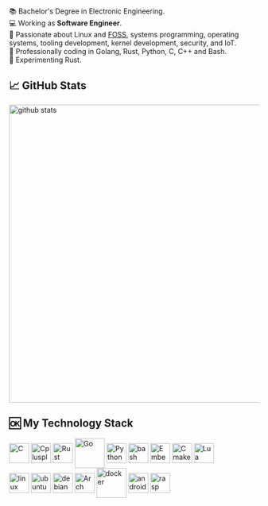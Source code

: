    :books: Bachelor's Degree in Electronic Engineering.<br/>
   :computer: Working as **Software Engineer**. <br/>
   :pushpin: Passionate about Linux and [FOSS](https://en.wikipedia.org/wiki/Free_and_open-source_software), systems programming, operating systems, tooling development, kernel development, security, and IoT. <br/>
   :hammer: Professionally coding in Golang, Rust, Python, C, C++ and Bash. <br/>
   :telescope:	Experimenting Rust. <br/>

## &#x1f4c8; GitHub Stats
[<img style="width:auto; height:600px" align="center" alt="github stats" src="https://gist.githubusercontent.com/locnnil/2fab04342130c0bd90e9fe6aaf7c9a4a/raw/general.svg">](#)

## 🆗 My Technology Stack
<div style="display: inline_block">
  <img align="center" alt="C" height="40" src="https://cdn.jsdelivr.net/gh/devicons/devicon/icons/c/c-original.svg"/>
  <img align="center" alt="Cplusplus" height="40" src="https://cdn.jsdelivr.net/gh/devicons/devicon/icons/cplusplus/cplusplus-original.svg"/>
  <img align="center" alt="Rust" height="40" src="https://cdn.jsdelivr.net/gh/devicons/devicon@latest/icons/rust/rust-original.svg" />     
  <img align="center" alt="Go" height="60" src="https://cdn.jsdelivr.net/gh/devicons/devicon/icons/go/go-original-wordmark.svg"/>
  <img align="center" alt="Python" height="40" src="https://cdn.jsdelivr.net/gh/devicons/devicon/icons/python/python-original.svg"/>
  <img align="center" alt="bash"  height="40" src="https://cdn.jsdelivr.net/gh/devicons/devicon/icons/bash/bash-original.svg"/>
  <img align="center" alt="EmbeddedC" height="40" src="https://cdn.jsdelivr.net/gh/devicons/devicon/icons/embeddedc/embeddedc-original.svg"/>
  <img align="center" alt="Cmake" height="40" src="https://cdn.jsdelivr.net/gh/devicons/devicon/icons/cmake/cmake-original.svg"/>
  <img align="center" alt="Lua" height="40" src="https://cdn.jsdelivr.net/gh/devicons/devicon@latest/icons/lua/lua-plain.svg" />
  <br/>
  <img align="center" alt="linux"  height="40" src="https://icongr.am/devicon/linux-original.svg"></img>
  <img align="center" alt="ubuntu"  height="40" src="https://cdn.jsdelivr.net/gh/devicons/devicon@latest/icons/ubuntu/ubuntu-original.svg"/>
  <img align="center" alt="debian"  height="40" src="https://cdn.jsdelivr.net/gh/devicons/devicon/icons/debian/debian-original.svg"/>
  <img align="center" alt="Arch"  height="40" src="https://cdn.jsdelivr.net/gh/devicons/devicon@latest/icons/archlinux/archlinux-original.svg"/>
  <img align="center" alt="docker"  height="60" src="https://cdn.jsdelivr.net/gh/devicons/devicon/icons/docker/docker-original.svg"/>
  <img align="center" alt="android"  height="40" src="https://cdn.jsdelivr.net/gh/devicons/devicon/icons/android/android-original.svg"/>
  <img align="center" alt="rasp"  height="40" src="https://cdn.jsdelivr.net/gh/devicons/devicon/icons/raspberrypi/raspberrypi-original.svg"/>
</div>
<!--Remeber to add a gif  here!-->
